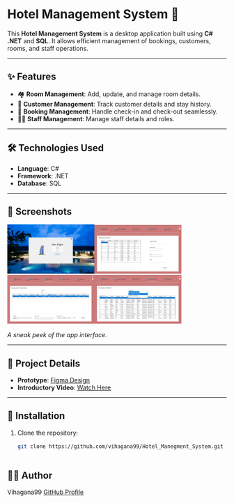 # Hotel Management System 🏨

This **Hotel Management System** is a desktop application built using **C# .NET** and **SQL**. It allows efficient management of bookings, customers, rooms, and staff operations.

---

## ✨ Features

- 🏘️ **Room Management**: Add, update, and manage room details.
- 👤 **Customer Management**: Track customer details and stay history.
- 📅 **Booking Management**: Handle check-in and check-out seamlessly.
- 👨‍💼 **Staff Management**: Manage staff details and roles.

---

## 🛠️ Technologies Used

- **Language**: C#  
- **Framework**: .NET  
- **Database**: SQL  

---

## 📱 Screenshots

<img src="Screenshot1.png" alt="Hotel_Managment_System - Login Page" width="200"><img src="Screenshot2.png" alt="Hotel_Managment_System - Dashboard" width="200"><img src="Screenshot3.png" alt="Hotel_Managment_System - Check Out" width="200"><img src="Screenshot4.png" alt="Hotel_Managment_System - Coustomer Details" width="200">

*A sneak peek of the app interface.*

---

## 📂 Project Details

- **Prototype**: [Figma Design](https://www.figma.com/proto/zJFAaYe5y7XpRNEN0zQ6OO/Hotel-Management-System-in-C%23?node-id=1-102&t=4Nek0uYxWXo8vd9f-1&starting-point-node-id=1%3A2)  
- **Introductory Video**: [Watch Here](https://drive.google.com/file/d/1Pkg7WNyolJ8wvzcbwE0Hi-E_up0HMkHQ/view?usp=sharing)

---

## 🚀 Installation

1. Clone the repository:
   ```bash
   git clone https://github.com/vihagana99/Hotel_Manegment_System.git
  
## 👨‍💻 Author
Vihagana99
[GitHub Profile](https://github.com/vihagana99)


